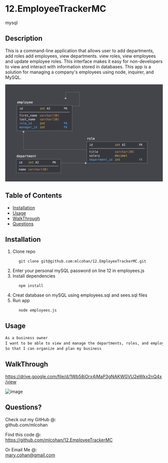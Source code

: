 # 12.EmployeeTrackerMC
mysql

## Description
This is a command-line application that allows user to add departments, add roles add employees, view departments. view roles, view employees and update employee roles. This interface makes it easy for non-developers to view and interact with information stored in databases.  This app is a solution for managing a company's employees using node, inquirer, and MySQL.

![Database Schema](schema.png)

## Table of Contents
* [Installation](#installation)
* [Usage](#usage)
* [WalkThrough](#walkthrough)
* [Questions](#questions)


## Installation
1. Clone repo <br>
```
      git clone git@github.com:mlcohan/12.EmployeeTrackerMC.git
```
2. Enter your personal mySQL password on line 12 in employees.js
3. Install dependencies <br>
```
      npm install 
```
4. Creat database on mySQL using employees.sql and sees.sql files
5. Run app <br>
```
      node employees.js
```

## Usage 
```md
As a business owner
I want to be able to view and manage the departments, roles, and employees in my company
So that I can organize and plan my business
```

## WalkThrough

https://drive.google.com/file/d/1Wb58iOrx4jMaP3gNAKWGVU2eWkx2nQ4x/view

![image](https://user-images.githubusercontent.com/38632935/111885827-73200280-8987-11eb-9813-0d46520ef611.png)



## Questions?
   
Check out my GitHub @: <br>
github.com/mlcohan

Find this code @:<br>
https://github.com/mlcohan/12.EmployeeTrackerMC

Or Email Me @: <br>
mary.cohan@gmail.com

